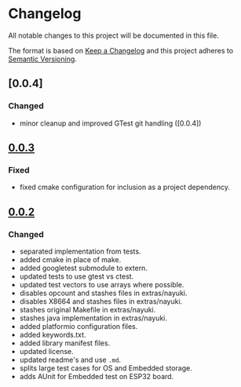 # Changelog

All notable changes to this project will be documented in this file.

The format is based on [Keep a Changelog](http://keepachangelog.com/en/1.0.0/)
and this project adheres to [Semantic Versioning](http://semver.org/spec/v2.0.0.html).

## [0.0.4]

### Changed
-   minor cleanup and improved GTest git handling ([0.0.4])

## [0.0.3]

### Fixed
-   fixed cmake configuration for inclusion as a project dependency.

## [0.0.2]

### Changed
-   separated implementation from tests.
-   added cmake in place of make.
-   added googletest submodule to extern.
-   updated tests to use gtest vs ctest.
-   updated test vectors to use arrays where possible.
-   disables opcount and stashes files in extras/nayuki.
-   disables X8664 and stashes files in extras/nayuki.
-   stashes original Makefile in extras/nayuki.
-   stashes java implementation in extras/nayuki.
-   added platformio configuration files.
-   added keywords.txt.
-   added library manifest files.
-   updated license.
-   updated readme's and use `.md`.
-   splits large test cases for OS and Embedded storage.
-   adds AUnit for Embedded test on ESP32 board.

[0.0.2]: https://github.com/sleepdefic1t/bcl/compare/master...0.0.2
[0.0.3]: https://github.com/sleepdefic1t/bcl/compare/0.0.2...0.0.3
[0.0.3]: https://github.com/sleepdefic1t/bcl/compare/0.0.3...0.0.4
